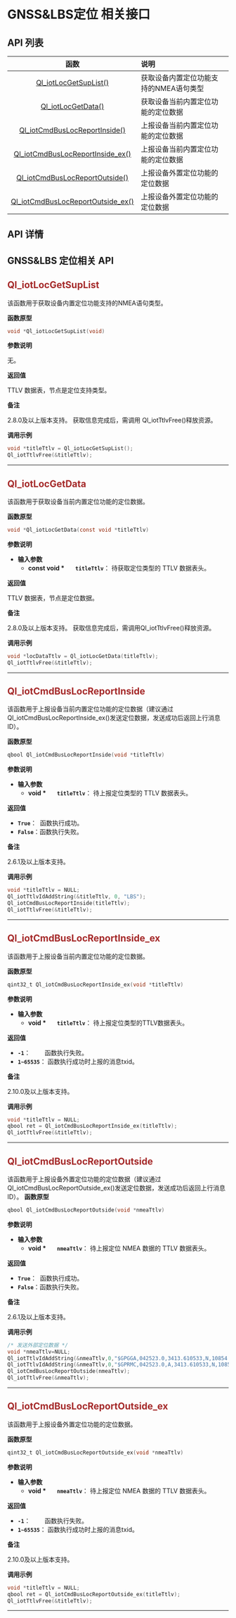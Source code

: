 # GNSS&LBS定位 相关接口
## **API 列表**

| 函数 | 说明  |
|:--------:| :-------------|
|  [Ql_iotLocGetSupList()](#Ql_iotLocGetSupList) | 获取设备内置定位功能支持的NMEA语句类型|
|  [Ql_iotLocGetData()](#Ql_iotLocGetData) | 获取设备当前内置定位功能的定位数据| 
|  [Ql_iotCmdBusLocReportInside()](#Ql_iotCmdBusLocReportInside) | 上报设备当前内置定位功能的定位数据|
|  [Ql_iotCmdBusLocReportInside_ex()](#Ql_iotCmdBusLocReportInside_ex) | 上报设备当前内置定位功能的定位数据|
 |  [Ql_iotCmdBusLocReportOutside()](#Ql_iotCmdBusLocReportOutside) | 上报设备外置定位功能的定位数据| 
  |  [Ql_iotCmdBusLocReportOutside_ex()](#Ql_iotCmdBusLocReportOutside_ex) | 上报设备外置定位功能的定位数据| 

## **API 详情**
## **GNSS&LBS 定位相关 API**
<span id="Ql_iotLocGetSupList">  </span>
## <font color=#A52A2A  >__Ql_iotLocGetSupList__</font>

该函数用于获取设备内置定位功能支持的NMEA语句类型。

__函数原型__

```c
void *Ql_iotLocGetSupList(void)
```

__参数说明__

无。


__返回值__

TTLV 数据表，节点是定位支持类型。 


__备注__

2.8.0及以上版本支持。
获取信息完成后，需调用 Ql_iotTtlvFree()释放资源。

__调用示例__

```c
void *titleTtlv = Ql_iotLocGetSupList();
Ql_iotTtlvFree(&titleTtlv);
```

---

<span id="Ql_iotLocGetData">  </span>
## <font color=#A52A2A  >__Ql_iotLocGetData__</font>

该函数用于获取设备当前内置定位功能的定位数据。

__函数原型__

```c
void *Ql_iotLocGetData(const void *titleTtlv)

```

__参数说明__

* __输入参数__
	* __const void *__   __`titleTtlv`__： 待获取定位类型的 TTLV 数据表头。


__返回值__

TTLV 数据表，节点是定位数据。


__备注__

2.8.0及以上版本支持。
获取信息完成后，需调用Ql_iotTtlvFree()释放资源。


__调用示例__

```c
void *locDataTtlv = Ql_iotLocGetData(titleTtlv);
Ql_iotTtlvFree(&titleTtlv);
```
---

<span id="Ql_iotCmdBusLocReportInside">  </span>
## <font color=#A52A2A  >__Ql_iotCmdBusLocReportInside__</font>

该函数用于上报设备当前内置定位功能的定位数据（建议通过 Ql_iotCmdBusLocReportInside_ex()发送定位数据，发送成功后返回上行消息 ID）。

__函数原型__

```c
qbool Ql_iotCmdBusLocReportInside(void *titleTtlv)
```

__参数说明__

* __输入参数__
	* __void *__   __`titleTtlv`__： 待上报定位类型的 TTLV 数据表头。

__返回值__

* __`True`__：&nbsp;&nbsp;函数执行成功。
* __`False`__：函数执行失败。

__备注__ 

2.6.1及以上版本支持。


__调用示例__

```c
void *titleTtlv = NULL;
Ql_iotTtlvIdAddString(&titleTtlv, 0, "LBS");
Ql_iotCmdBusLocReportInside(titleTtlv);
Ql_iotTtlvFree(&titleTtlv);
```
---
<span id="Ql_iotCmdBusLocReportInside_ex">  </span>
## <font color=#A52A2A  >__Ql_iotCmdBusLocReportInside_ex__</font>

该函数用于上报设备当前内置定位功能的定位数据。

__函数原型__

```c
qint32_t Ql_iotCmdBusLocReportInside_ex(void *titleTtlv)
```

__参数说明__

* __输入参数__
	* __void *__   __`titleTtlv`__： 待上报定位类型的TTLV数据表头。

__返回值__

* __`-1`__：      函数执行失败。
* __`1~65535`__： 函数执行成功时上报的消息txid。

__备注__ 

2.10.0及以上版本支持。


__调用示例__

```c
void *titleTtlv = NULL;
qbool ret = Ql_iotCmdBusLocReportInside_ex(titleTtlv);
Ql_iotTtlvFree(&titleTtlv);
```
---

<span id="Ql_iotCmdBusLocReportOutside">  </span>
## <font color=#A52A2A  >__Ql_iotCmdBusLocReportOutside__</font>

该函数用于上报设备外置定位功能的定位数据（建议通过 Ql_iotCmdBusLocReportOutside_ex()发送定位数据，发送成功后返回上行消息 ID）。
__函数原型__

```c
qbool Ql_iotCmdBusLocReportOutside(void *nmeaTtlv)
```

__参数说明__

* __输入参数__
	* __void *__   __`nmeaTtlv`__： 待上报定位 NMEA 数据的 TTLV 数据表头。

__返回值__

* __`True`__：&nbsp;&nbsp;函数执行成功。
* __`False`__：函数执行失败。

__备注__ 

2.6.1及以上版本支持。

__调用示例__

```c
/* 发送外部定位数据 */
void *nmeaTtlv=NULL;
Ql_iotTtlvIdAddString(&nmeaTtlv,0,"$GPGGA,042523.0,3413.610533,N,10854.063257,E,1,05,2.6,438.5,M,-28.0,M,,*78");
Ql_iotTtlvIdAddString(&nmeaTtlv,0,"$GPRMC,042523.0,A,3413.610533,N,10854.063257,E,0.0,245.9,190716,0.0,E,A*0F");
Ql_iotCmdBusLocReportOutside(nmeaTtlv);
Ql_iotTtlvFree(&nmeaTtlv);
```
---
<span id="Ql_iotCmdBusLocReportOutside_ex">  </span>
## <font color=#A52A2A  >__Ql_iotCmdBusLocReportOutside_ex__</font>

该函数用于上报设备外置定位功能的定位数据。

__函数原型__

```c
qint32_t Ql_iotCmdBusLocReportOutside_ex(void *nmeaTtlv)
```

__参数说明__

* __输入参数__
	* __void *__   __`nmeaTtlv`__： 待上报定位 NMEA 数据的 TTLV 数据表头。

__返回值__

* __`-1`__：      函数执行失败。
* __`1~65535`__： 函数执行成功时上报的消息txid。

__备注__ 

2.10.0及以上版本支持。

__调用示例__

```c
void *titleTtlv = NULL;
qbool ret = Ql_iotCmdBusLocReportOutside_ex(titleTtlv);
Ql_iotTtlvFree(&titleTtlv);
```
---






